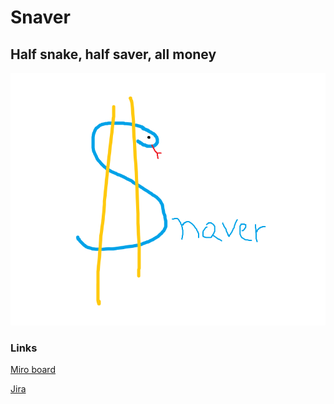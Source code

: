 # Snaver

## Half snake, half saver, all money

![Snaver](images/logo.png)




### Links

[Miro board](https://miro.com/app/board/o9J_lTRAVVw=/)

[Jira](https://jira.is-academy.pl/secure/RapidBoard.jspa?rapidView=423&projectKey=JPYDZR2SN)
